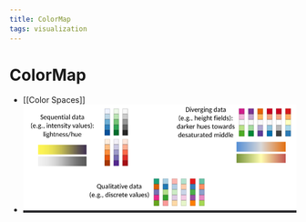 ```yaml
---
title: ColorMap
tags: visualization
---
```


# ColorMap
- [[Color Spaces]]
- ![im](assets/Pasted%20Image%2020220411132754.png)











































































